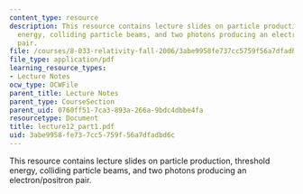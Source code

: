 ```yaml
---
content_type: resource
description: This resource contains lecture slides on particle production, threshold
  energy, colliding particle beams, and two photons producing an electron/positron
  pair.
file: /courses/8-033-relativity-fall-2006/3abe9958fe737cc5759f56a7dfadbd6c_lecture12_part1.pdf
file_type: application/pdf
learning_resource_types:
- Lecture Notes
ocw_type: OCWFile
parent_title: Lecture Notes
parent_type: CourseSection
parent_uid: 0760ff51-7ca3-893a-266a-9bdc4dbbe4fa
resourcetype: Document
title: lecture12_part1.pdf
uid: 3abe9958-fe73-7cc5-759f-56a7dfadbd6c
---
```

This resource contains lecture slides on particle production, threshold energy, colliding particle beams, and two photons producing an electron/positron pair.

